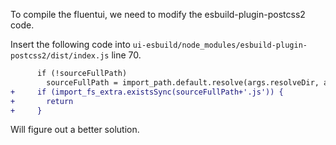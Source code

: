 To compile the fluentui, we need to modify the esbuild-plugin-postcss2 code.

Insert the following code into `ui-esbuild/node_modules/esbuild-plugin-postcss2/dist/index.js` line 70.

```diff
      if (!sourceFullPath)
        sourceFullPath = import_path.default.resolve(args.resolveDir, args.path);
+     if (import_fs_extra.existsSync(sourceFullPath+'.js')) {
+       return
+     }
```

Will figure out a better solution.
